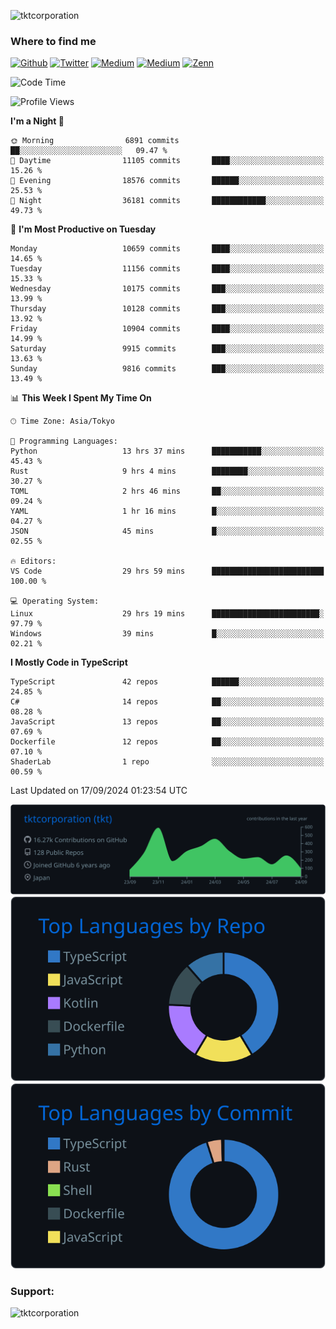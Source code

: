 <p align="left"> <img src="https://komarev.com/ghpvc/?username=tktcorporation&label=Profile%20views&color=0e75b6&style=flat" alt="tktcorporation" /> </p>

<h3>Where to find me</h3>
<p>
<a href="https://github.com/tktcorporation" target="_blank"><img alt="Github" src="https://img.shields.io/badge/GitHub-%2312100E.svg?&style=for-the-badge&logo=Github&logoColor=white" /></a>
<a href="https://twitter.com/tktcorporation" target="_blank"><img alt="Twitter" src="https://img.shields.io/badge/twitter-%231DA1F2.svg?&style=for-the-badge&logo=twitter&logoColor=white" /></a>
<a href="https://www.linkedin.com/in/tktcorporation" target="_blank"><img alt="Medium" src="https://img.shields.io/badge/linkdin-0a66c2.svg?&style=for-the-badge&logo=linkedin&logoColor=white" /></a>
<a href="https://qiita.com/tktcorporation" target="_blank"><img alt="Medium" src="https://img.shields.io/badge/qiita-55C500.svg?&style=for-the-badge&logo=qiita&logoColor=white" /></a>
<a href="https://zenn.dev/tktcorporation" target="_blank"><img alt="Zenn" src="https://img.shields.io/badge/Zenn-3EA8FF.svg?&style=for-the-badge&logo=Zenn&logoColor=white" /></a>
</p>
  
<!--START_SECTION:waka-->
![Code Time](http://img.shields.io/badge/Code%20Time-1%2C745%20hrs%2049%20mins-blue)

![Profile Views](http://img.shields.io/badge/Profile%20Views-0-blue)

**I'm a Night 🦉** 

```text
🌞 Morning                6891 commits        ██░░░░░░░░░░░░░░░░░░░░░░░   09.47 % 
🌆 Daytime                11105 commits       ████░░░░░░░░░░░░░░░░░░░░░   15.26 % 
🌃 Evening                18576 commits       ██████░░░░░░░░░░░░░░░░░░░   25.53 % 
🌙 Night                  36181 commits       ████████████░░░░░░░░░░░░░   49.73 % 
```
📅 **I'm Most Productive on Tuesday** 

```text
Monday                   10659 commits       ████░░░░░░░░░░░░░░░░░░░░░   14.65 % 
Tuesday                  11156 commits       ████░░░░░░░░░░░░░░░░░░░░░   15.33 % 
Wednesday                10175 commits       ███░░░░░░░░░░░░░░░░░░░░░░   13.99 % 
Thursday                 10128 commits       ███░░░░░░░░░░░░░░░░░░░░░░   13.92 % 
Friday                   10904 commits       ████░░░░░░░░░░░░░░░░░░░░░   14.99 % 
Saturday                 9915 commits        ███░░░░░░░░░░░░░░░░░░░░░░   13.63 % 
Sunday                   9816 commits        ███░░░░░░░░░░░░░░░░░░░░░░   13.49 % 
```


📊 **This Week I Spent My Time On** 

```text
🕑︎ Time Zone: Asia/Tokyo

💬 Programming Languages: 
Python                   13 hrs 37 mins      ███████████░░░░░░░░░░░░░░   45.43 % 
Rust                     9 hrs 4 mins        ████████░░░░░░░░░░░░░░░░░   30.27 % 
TOML                     2 hrs 46 mins       ██░░░░░░░░░░░░░░░░░░░░░░░   09.24 % 
YAML                     1 hr 16 mins        █░░░░░░░░░░░░░░░░░░░░░░░░   04.27 % 
JSON                     45 mins             █░░░░░░░░░░░░░░░░░░░░░░░░   02.55 % 

🔥 Editors: 
VS Code                  29 hrs 59 mins      █████████████████████████   100.00 % 

💻 Operating System: 
Linux                    29 hrs 19 mins      ████████████████████████░   97.79 % 
Windows                  39 mins             █░░░░░░░░░░░░░░░░░░░░░░░░   02.21 % 
```

**I Mostly Code in TypeScript** 

```text
TypeScript               42 repos            ██████░░░░░░░░░░░░░░░░░░░   24.85 % 
C#                       14 repos            ██░░░░░░░░░░░░░░░░░░░░░░░   08.28 % 
JavaScript               13 repos            ██░░░░░░░░░░░░░░░░░░░░░░░   07.69 % 
Dockerfile               12 repos            ██░░░░░░░░░░░░░░░░░░░░░░░   07.10 % 
ShaderLab                1 repo              ░░░░░░░░░░░░░░░░░░░░░░░░░   00.59 % 
```




 Last Updated on 17/09/2024 01:23:54 UTC
<!--END_SECTION:waka-->

[![](https://raw.githubusercontent.com/tktcorporation/tktcorporation/master/profile-summary-card-output/github_dark/0-profile-details.svg)](https://github.com/vn7n24fzkq/github-profile-summary-cards)
[![](https://raw.githubusercontent.com/tktcorporation/tktcorporation/master/profile-summary-card-output/github_dark/1-repos-per-language.svg)](https://github.com/vn7n24fzkq/github-profile-summary-cards) [![](https://raw.githubusercontent.com/tktcorporation/tktcorporation/master/profile-summary-card-output/github_dark/2-most-commit-language.svg)](https://github.com/vn7n24fzkq/github-profile-summary-cards)

<h3 align="left">Support:</h3>
<p><a href="https://www.buymeacoffee.com/tktcorporation"> <img align="left" src="https://cdn.buymeacoffee.com/buttons/v2/default-yellow.png" height="50" width="210" alt="tktcorporation" /></a></p><br><br>
